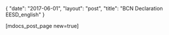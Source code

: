 {
   "date": "2017-06-01",
   "layout": "post",
   "title": "BCN Declaration EESD_english"
}

[mdocs_post_page new=true]